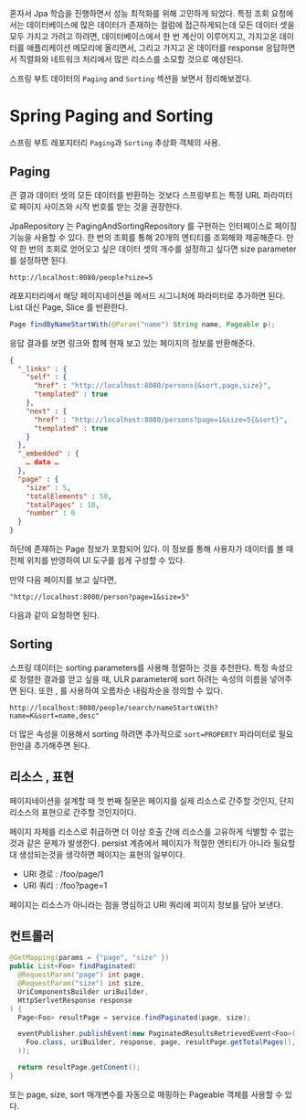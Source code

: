 혼자서 Jpa 학습을 진행하면서 성능 최적화를 위해 고민하게 되었다.
특정 조회 요청에서는 데이터베이스에 많은 데이터가 존재하는 컬럼에 접근하게되는데
모든 데이터 셋을 모두 가지고 가려고 하려면, 데이터베이스에서 한 번 계산이
이루어지고, 가지고온 데이터를 애플리케이션 메모리에 올리면서, 그리고 가지고 온 데이터를 response 응답하면서 직렬화와 네트워크 처리에서 많은 리소스를 소모할 것으로 예상된다.

스프링 부트 데이터의 `Paging` and `Sorting` 섹션을 보면서 정리해보겠다.

# Spring Paging and Sorting

스프링 부트 레포지터리 `Paging`과 `Sorting` 추상화 객체의 사용.

## Paging

큰 결과 데이터 셋의 모든 데이터를 반환하는 것보다 스프링부트는 특정 URL 파라미터로 페이지 사이즈와 시작 번호를 받는 것을 권장한다.

JpaRepository 는 PagingAndSortingRepository 를 구현하는 인터페이스로 페이징 기능을 사용할 수 있다. 한 번의 조회를 통해 20개의 엔티티를 조회해와 제공해준다. 만약 한 번의 조회로 얻어오고 싶은 데이터 셋의 개수를 설정하고 싶다면 size parameter 를 설정하면 된다.

```http
http://localhost:8080/people?size=5
```

레포지터리에서 해당 페이지네이션을 메서드 시그니처에 파라미터로 추가하면 된다. List 대신 Page, Slice 를 반환한다.

```java
Page findByNameStartWith(@Param("name") String name, Pageable p);
```

응답 결과를 보면 링크와 함께 현재 보고 있는 페이지의 정보를 반환해준다.

```json
{
  "_links" : {
    "self" : {
      "href" : "http://localhost:8080/persons{&sort,page,size}",
      "templated" : true
    },
    "next" : {
      "href" : "http://localhost:8080/persons?page=1&size=5{&sort}",
      "templated" : true
    }
  },
  "_embedded" : {
  	… data …
  },
  "page" : {
    "size" : 5,
    "totalElements" : 50,
    "totalPages" : 10,
    "number" : 0
  }
}
```

하단에 존재하는 Page 정보가 포함되어 있다. 이 정보를 통해 사용자가 데이터를 볼 때 전체 위치를 반영하여 UI 도구를 쉽게 구성할 수 있다.

만약 다음 페이지를 보고 싶다면,

```curl
"http://localhost:8080/person?page=1&size=5"
```

다음과 같이 요청하면 된다.

## Sorting

스프링 데이터는 sorting parameters를 사용해 정렬하는 것을 추천한다. 특정 속성으로 정렬한 결과를 얻고 싶을 때, ULR parameter에 sort 하려는 속성의 이름을 넣어주면 된다. 또한 , 를 사용하여 오름차순 내림차순을 정의할 수 있다.

```curl
http://localhost:8080/people/search/nameStartsWith?name=K&sort=name,desc"
```

더 많은 속성을 이용해서 sorting 하려면 추가적으로 `sort=PROPERTY` 파라미터로 필요한만큼 추가해주면 된다.

## 리소스 , 표현

페이지네이션을 설계할 때 첫 번째 질문은 페이지를 실제 리소스로 간주할 것인지, 단지 리소스의 표현으로 간주할 것인지이다.

페이지 자체를 리소스로 취급하면 더 이상 호출 간에 리소스를 고유하게 식별할 수 없는 것과 같은 문제가 발생한다. persist 계층에서 페이지가 적절한 엔티티가 아니라 필요할 대 생성되는것을 생각하면 페이지는 표현의 일부이다.

- URI 경로 : /foo/page/1
- URI 쿼리 : /foo?page=1

페이지는 리소스가 아니라는 점을 명심하고 URI 쿼리에 피이지 정보를 담아 보낸다.

## 컨트롤러

```java
@GetMapping(params = {"page", "size" })
public List<Foo> findPaginated(
  @RequestParam("page") int page,
  @RequestParam("size") int size,
  UriComponentsBuilder uriBuilder,
  HttpSerlvetResponse response
) {
  Page<Foo> resultPage = service.findPaginated(page, size);

  eventPublisher.publishEvent(new PaginatedResultsRetrievedEvent<Foo>(
    Foo.class, uriBuilder, response, page, resultPage.getTotalPages(), size
  ));

  return resultPage.getConent();
}
```

또는 page, size, sort 매개변수를 자동으로 매핑하는 Pageable 객체를 사용할 수 있다.
